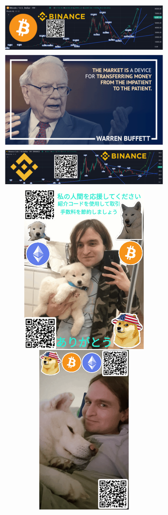 <div align="center">
  
  ![$BTC (Bitcoin) Customizable Cryptocurrency Dashboard with Chart Candlestick Price Movement Volume Bull market bullish Trend](Images/Customizable-Cryptocurrency-Dashboard-with-Chart-Binance.png)

  !["The market is a device for transferring money from the impatient to the patient" 👨‍💼 Warren Buffett 📈 #Quotes #buythedip #TradingLegends #Quote #HodlStrong 💪 $BTC ,$ETH ,$BNB 📈🚀🌕](Images/Warren_Buffett_quote.png)
  
  ![Bitcoin to the Moon 🚀🌕📈 $BTC (Bitcoin) and Binance Coin ($BNB) will soon reach a new all-time high, let me explain why I think that Customizable Cryptocurrency Dashboard with Chart Candlestick Price Movement Volume Bull market bullish Trend](Images/Binance_chart.png)

  <img src="Images/Doge.gif" data-canonical-src="Images/Doge.gif" alt='Doge Dog Inu gif referral QR code link USA animated Bitcoin BTC Ethereum ETH Crypto' height="509"/>
  <img src="Images/Doge_animated.gif" data-canonical-src="Images/Doge.gif" alt='Doge Dog Inu gif referral QR code link USA animated Bitcoin BTC Ethereum ETH Crypto' height="509"/>
    
</div>
